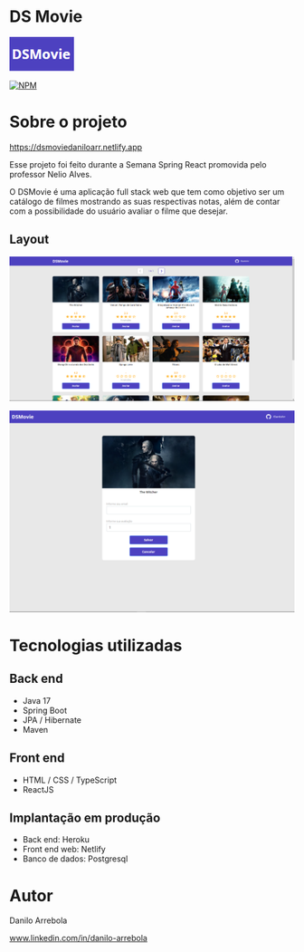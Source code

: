 
# DS Movie

![Logo of the project](https://github.com/DaniloArr/dsmovie/blob/main/images-readme/logo.png)

[![NPM](https://img.shields.io/npm/l/react)](https://github.com/DaniloArr/dsmovie/blob/main/LICENSE) 

# Sobre o projeto

https://dsmoviedaniloarr.netlify.app

Esse projeto foi feito durante a Semana Spring React promovida pelo professor Nelio Alves.

O DSMovie é uma aplicação full stack web que tem como objetivo ser um catálogo de filmes mostrando as suas respectivas notas, além de contar com a possibilidade do usuário avaliar o filme que desejar.

## Layout 
![Web 1](https://github.com/DaniloArr/dsmovie/blob/main/images-readme/home%20page.png)

![Web 2](https://github.com/DaniloArr/dsmovie/blob/main/images-readme/form%20page.png)


# Tecnologias utilizadas
## Back end
- Java 17
- Spring Boot
- JPA / Hibernate
- Maven
## Front end
- HTML / CSS / TypeScript
- ReactJS

## Implantação em produção
- Back end: Heroku
- Front end web: Netlify
- Banco de dados: Postgresql


# Autor

Danilo Arrebola

www.linkedin.com/in/danilo-arrebola
